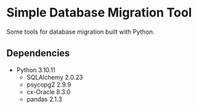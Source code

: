 # Simple Database Migration Tool
Some tools for database migration built with Python.

## Dependencies
- Python 3.10.11
  - SQLAlchemy 2.0.23
  - psycopg2 2.9.9
  - cx-Oracle 8.3.0
  - pandas 2.1.3
